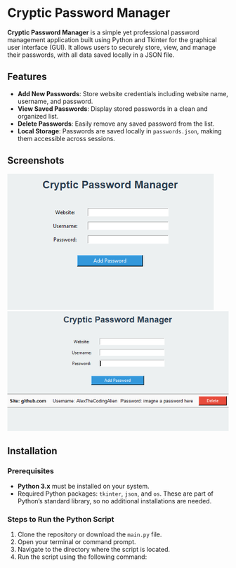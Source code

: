 # Cryptic Password Manager

**Cryptic Password Manager** is a simple yet professional password management application built using Python and Tkinter for the graphical user interface (GUI). It allows users to securely store, view, and manage their passwords, with all data saved locally in a JSON file.

## Features

- **Add New Passwords**: Store website credentials including website name, username, and password.
- **View Saved Passwords**: Display stored passwords in a clean and organized list.
- **Delete Passwords**: Easily remove any saved password from the list.
- **Local Storage**: Passwords are saved locally in `passwords.json`, making them accessible across sessions.

## Screenshots

![Cryptic Password Manager Screenshot](screenshot1.png)
![Cryptic Password Manager Screenshot](screenshot2.png)

## Installation

### Prerequisites
- **Python 3.x** must be installed on your system.
- Required Python packages: `tkinter`, `json`, and `os`. These are part of Python’s standard library, so no additional installations are needed.

### Steps to Run the Python Script
1. Clone the repository or download the `main.py` file.
2. Open your terminal or command prompt.
3. Navigate to the directory where the script is located.
4. Run the script using the following command:

